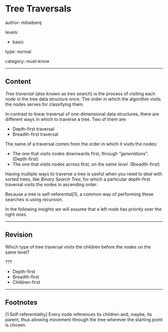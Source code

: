 # Tree Traversals
author: mihaiberq

levels:

  - basic

type: normal

category: must-know

---
## Content

*Tree traversal* (also known as *tree search*) is the process of visiting each node in the tree data structure once. The order in which the algorithm visits the nodes serves for classifying them.

In contrast to linear traversal of one-dimensional data structures, there are different ways in which to traverse a tree. Two of them are:
- Depth-first traversal
- Breadth-first traversal

The name of a traversal comes from the order in which it visits the nodes:
- The one that visits nodes downwards first, through *"generations"*. (Depth-first)
- The one that visits nodes across first, on the *same level*. (Breadth-first)

Having multiple ways to traverse a tree is useful when you need to deal with sorted trees, like *Binary Search Tree*, for which a particular depth-first traversal visits the nodes in ascending order.

Because a tree is self-referential[1], a common way of performing these searches is using *recursion*.


In the following insights we will assume that a left node has priority over the right ones.

---
## Revision

Which type of tree traversal visits the children before the nodes on the same level?

???
* Depth-first
* Breadth-first
* Children-first

---
## Footnotes

[1:Self-referentiality]
Every node references its children and, maybe, its parent, thus allowing movement through the tree wherever the starting point is chosen.

